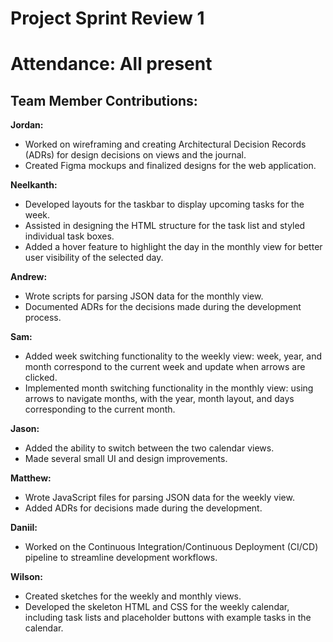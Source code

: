 # Project Sprint Review 1
# Attendance: All present

## Team Member Contributions:

**Jordan:**
- Worked on wireframing and creating Architectural Decision Records (ADRs) for design decisions on views and the journal.
- Created Figma mockups and finalized designs for the web application.

**Neelkanth:**
- Developed layouts for the taskbar to display upcoming tasks for the week.
- Assisted in designing the HTML structure for the task list and styled individual task boxes.
- Added a hover feature to highlight the day in the monthly view for better user visibility of the selected day.

**Andrew:**
- Wrote scripts for parsing JSON data for the monthly view.
- Documented ADRs for the decisions made during the development process.

**Sam:**
- Added week switching functionality to the weekly view: week, year, and month correspond to the current week and update when arrows are clicked.
- Implemented month switching functionality in the monthly view: using arrows to navigate months, with the year, month layout, and days corresponding to the current month.

**Jason:**
- Added the ability to switch between the two calendar views.
- Made several small UI and design improvements.

**Matthew:**
- Wrote JavaScript files for parsing JSON data for the weekly view.
- Added ADRs for decisions made during the development.

**Daniil:**
- Worked on the Continuous Integration/Continuous Deployment (CI/CD) pipeline to streamline development workflows.

**Wilson:**
- Created sketches for the weekly and monthly views.
- Developed the skeleton HTML and CSS for the weekly calendar, including task lists and placeholder buttons with example tasks in the calendar.
